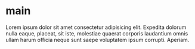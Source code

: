 # main
Lorem ipsum dolor sit amet consectetur adipisicing elit. Expedita dolorum nulla eaque, placeat, sit iste, molestiae quaerat corporis laudantium omnis ullam harum officia neque sunt saepe voluptatem ipsum corrupti. Aperiam.
